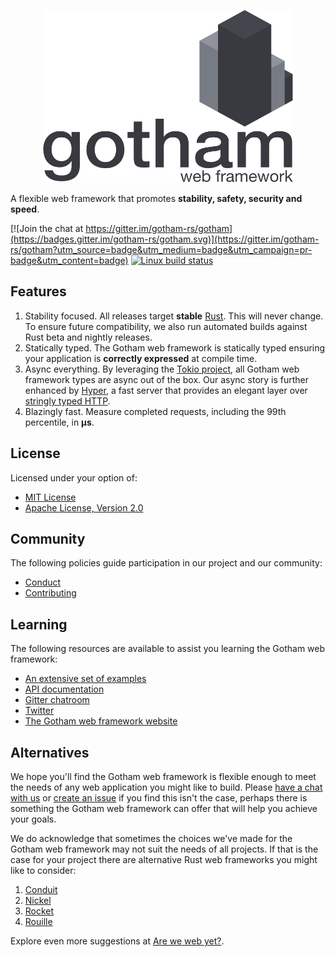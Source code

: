 <p align="center">
  <img src="logo.svg" alt="The Gotham web framework" width="400" height="276">
</p>

A flexible web framework that promotes **stability, safety, security and speed**.

[![Join the chat at https://gitter.im/gotham-rs/gotham](https://badges.gitter.im/gotham-rs/gotham.svg)](https://gitter.im/gotham-rs/gotham?utm_source=badge&utm_medium=badge&utm_campaign=pr-badge&utm_content=badge) 
[![Linux build status](https://travis-ci.org/gotham-rs/gotham.svg?branch=master)](https://travis-ci.org/gotham-rs/gotham)

## Features

1.  Stability focused. All releases target **stable**
    [Rust](https://www.rust-lang.org/en-US/). This will never 
    change. To ensure future compatibility, we also run automated builds against 
    Rust beta and nightly releases.
1.  Statically typed. The Gotham web framework is statically typed ensuring your
    application is **correctly expressed** at compile time.
1.  Async everything. By leveraging the [Tokio project](https://tokio.rs), all 
    Gotham web framework types are async out of the box.  Our async story is 
    further enhanced by [Hyper](https://hyper.rs), a fast server that provides 
    an elegant layer over 
    [stringly typed HTTP](http://wiki.c2.com/?StringlyTyped).
1.  Blazingly fast. Measure completed requests, including the 99th percentile, 
    in **µs**.

## License

Licensed under your option of:

* [MIT License](LICENSE-MIT)
* [Apache License, Version 2.0](LICENSE-APACHE)

## Community

The following policies guide participation in our project and our community:

* [Conduct](CONDUCT.md)
* [Contributing](CONTRIBUTING.md)

## Learning

The following resources are available to assist you learning the Gotham web
framework:

* [An extensive set of examples](examples)
* [API documentation](https://docs.rs/gotham/)
* [Gitter chatroom](https://gitter.im/gotham-rs/gotham)
* [Twitter](https://twitter.com/gotham_rs)
* [The Gotham web framework website](https://gotham.rs)

## Alternatives

We hope you'll find the Gotham web framework is flexible enough to meet the 
needs of any web application you might like to build. Please 
[have a chat with us](https://gitter.im/gotham-rs/gotham) or 
[create an issue](https://github.com/gotham-rs/gotham/issues) if you find this 
isn't the case, perhaps there is something the Gotham web framework can offer 
that will help you achieve your goals.

We do acknowledge that sometimes the choices we've made for the Gotham web
framework may not suit the needs of all projects. If that is the case for your 
project there are alternative Rust web frameworks you might like to consider:

1. [Conduit](https://github.com/conduit-rust/conduit)
1. [Nickel](https://github.com/nickel-org/nickel.rs)
1. [Rocket](https://github.com/SergioBenitez/Rocket)
1. [Rouille](https://github.com/tomaka/rouille)

Explore even more suggestions at [Are we web yet?](http://www.arewewebyet.org/).
